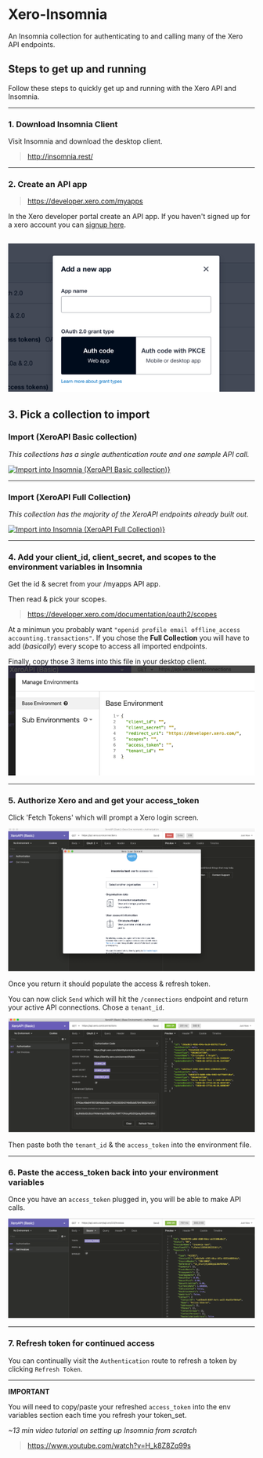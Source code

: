 # Xero-Insomnia
An Insomnia collection for authenticating to and calling many of the Xero API endpoints.

## Steps to get up and running
Follow these steps to quickly get up and running with the Xero API and Insomnia.

---

### 1. Download Insomnia Client
Visit Insomnia and download the desktop client.
> http://insomnia.rest/

---

### 2. Create an API app
> https://developer.xero.com/myapps

In the Xero developer portal create an API app. If you haven't signed up for a xero account you can [signup here](https://www.xero.com/signup/api/).

![paste in environment keys](images/new-app.png)
----

## 3. Pick a collection to import

### **Import (XeroAPI Basic collection)**
_This collections has a single authentication route and one sample API call._

[![Import into Insomnia (XeroAPI Basic collection)}](https://insomnia.rest/images/run.svg)](https://insomnia.rest/run/?label=Insomnia%20(Basic)&uri=https%3A%2F%2Fraw.githubusercontent.com%2FSerKnight%2FXero-Insomnia%2Fmaster%2FInsomnia_basic.json)


---

### **Import (XeroAPI Full Collection)**
_This collection has the majority of the XeroAPI endpoints already built out._

[![Import into Insomnia (XeroAPI Full Collection)}](https://insomnia.rest/images/run.svg)](https://insomnia.rest/run/?label=Xero%20API%20(Full)&uri=https%3A%2F%2Fraw.githubusercontent.com%2FSerKnight%2FXero-Insomnia%2Fmaster%2FInsomnia_full.json) 

---

### 4. Add your client_id, client_secret, and scopes to the environment variables in Insomnia
Get the id & secret from your /myapps API app.

Then read & pick your scopes.
> https://developer.xero.com/documentation/oauth2/scopes

At a minimun you probably want `"openid profile email offline_access accounting.transactions"`. If you chose the **Full Collection** you will have to add (_basically_) every scope to access all imported endpoints.


Finally, copy those 3 items into this file in your desktop client.
![paste in environment keys](images/env.png)

---

### 5. Authorize Xero and and get your access_token

Click 'Fetch Tokens' which will prompt a Xero login screen.

![xero-login](images/xero-login.png)

Once you return it should populate the access & refresh token.

You can now click `Send` which will hit the `/connections` endpoint and return your active API connections. Chose a `tenant_id`.

![xero-login](images/post-auth.png)

Then paste both the `tenant_id` & the `access_token` into the environment file.


---

### 6. Paste the access_token back into your environment variables
Once you have an `access_token` plugged in, you will be able to make API calls.

![get-invoices](images/get-invoices.png)

---
### 7. Refresh token for continued access
You can continually visit the `Authentication` route to refresh a token by clicking `Refresh Token`.


---

**IMPORTANT**

You will need to copy/paste your refreshed `access_token` into the env variables section each time you refresh your token_set.

_~13 min video tutorial on setting up Insomnia from scratch_
> https://www.youtube.com/watch?v=H_k8Z8Zq99s

